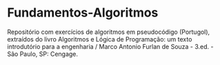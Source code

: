 # Fundamentos-Algoritmos
Repositório com exercícios de algoritmos em pseudocódigo (Portugol), extraídos do livro Algoritmos e Lógica de Programação: um texto introdutório para a engenharia / Marco Antonio Furlan de Souza - 3.ed. - São Paulo, SP: Cengage.
